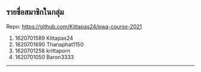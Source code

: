 ## รายชื่อสมาชิกในกลุ่ม

Repo: <https://github.com/Kittapas24/pwa-course-2021>

1. 1620701589 Kittapas24
2. 1620701690 Thanaphat1150
3. 1620701258 krittaporn
4. 1620701050 Baron3333

----------------------------